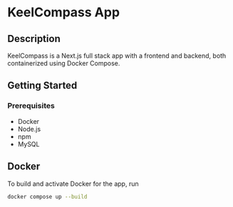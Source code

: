 # KeelCompass App

## Description

KeelCompass is a Next.js full stack app with a frontend and backend, both containerized using Docker Compose.

## Getting Started

### Prerequisites

- Docker
- Node.js
- npm
- MySQL

## Docker

To build and activate Docker for the app, run

```bash
docker compose up --build
```

